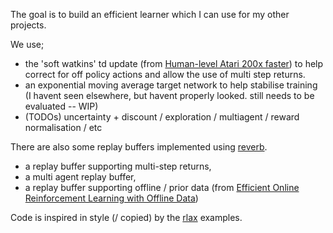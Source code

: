 The goal is to build an efficient learner which I can use for my other projects.

We use;
- the 'soft watkins' td update (from [Human-level Atari 200x faster](https://arxiv.org/abs/2209.07550)) to help correct for off policy actions and allow the use of multi step returns.
- an exponential moving average target network to help stabilise training (I havent seen elsewhere, but havent properly looked. still needs to be evaluated -- WIP)
- (TODOs) uncertainty + discount / exploration / multiagent / reward normalisation / etc

There are also some replay buffers implemented using [reverb](https://github.com/deepmind/reverb).
- a replay buffer supporting multi-step returns,
- a multi agent replay buffer,
- a replay buffer supporting offline / prior data (from [Efficient Online Reinforcement Learning with Offline Data](https://arxiv.org/abs/2302.02948))

Code is inspired in style (/ copied) by the [rlax](https://github.com/deepmind/rlax) examples.

